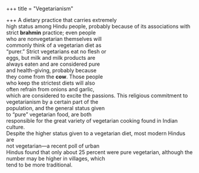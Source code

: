 +++
title = "Vegetarianism"

+++
A dietary practice that carries extremely  
high status among Hindu people, probably because of its associations with  
strict **brahmin** practice; even people  
who are nonvegetarian themselves will  
commonly think of a vegetarian diet as  
“purer.” Strict vegetarians eat no flesh or  
eggs, but milk and milk products are  
always eaten and are considered pure  
and health-giving, probably because  
they come from the **cow**. Those people  
who keep the strictest diets will also  
often refrain from onions and garlic,  
which are considered to excite the passions. This religious commitment to  
vegetarianism by a certain part of the  
population, and the general status given  
to “pure” vegetarian food, are both  
responsible for the great variety of vegetarian cooking found in Indian culture.  
Despite the higher status given to a vegetarian diet, most modern Hindus are  
not vegetarian—a recent poll of urban  
Hindus found that only about 25 percent were pure vegetarian, although the  
number may be higher in villages, which  
tend to be more traditional.